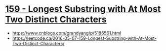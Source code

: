 # [159 - Longest Substring with At Most Two Distinct Characters]()
- https://www.cnblogs.com/grandyang/p/5185561.html
- https://leetcode.ca/2016-05-07-159-Longest-Substring-with-At-Most-Two-Distinct-Characters/